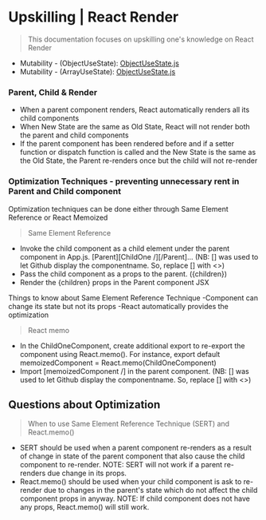 # Upskilling | React Render
> This documentation focuses on upskilling one's knowledge on React Render

* Mutability - (ObjectUseState): [ObjectUseState.js](https://github.com/rolandexplore93/react-render-demo/blob/master/src/Components/ImmutableState/ObjectUseState.js)
* Mutability - (ArrayUseState): [ObjectUseState.js](https://github.com/rolandexplore93/react-render-demo/blob/master/src/Components/ImmutableState/ArrayUseState.js)


### Parent, Child & Render
- When a parent component renders, React automatically renders all its child components
- When New State are the same as Old State, React will not render both the parent and child components
- If the parent component has been rendered before and if a setter function or dispatch function is called and the New State is the same as the Old State, the Parent re-renders once but the child will not re-render

### Optimization Techniques - preventing unnecessary rent in Parent and Child component
Optimization techniques can be done either through Same Element Reference or React Memoized
> Same Element Reference
* Invoke the child component as a child element under the parent component in App.js. [Parent][ChildOne /][/Parent]... (NB: [] was used to let Github display the componentname. So, replace [] with <>)
* Pass the child component as a props to the parent. ({children})
* Render the {children} props in the Parent component JSX

Things to know about Same Element Reference Technique
-Component can change its state but not its props
-React automatically provides the optimization

> React memo
* In the ChildOneComponent, create additional export to re-export the component using React.memo(). For instance, export default memoizedComponent = React.memo(ChildOneComponent)
* Import [memoizedComponent /] in the parent component. (NB: [] was used to let Github display the componentname. So, replace [] with <>)

## Questions about Optimization
> When to use Same Element Reference Technique (SERT) and React.memo()
* SERT should be used when a parent component re-renders as a result of change in state of the parent component that also cause the child component to re-render. 
NOTE: SERT will not work if a parent re-renders due change in its props.
* React.memo() should be used when your child component is ask to re-render due to changes in the parent's state which do not affect the child component props in anyway.
NOTE: If child component does not have any props, React.memo() will still work.